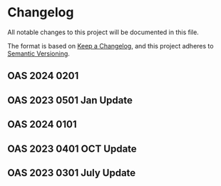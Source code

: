 # Changelog
All notable changes to this project will be documented in this file.

The format is based on [Keep a Changelog](https://keepachangelog.com/en/1.0.0/),
and this project adheres to [Semantic Versioning](https://semver.org/spec/v2.0.0.html).

## OAS 2024 0201

## OAS 2023 0501 Jan Update

## OAS 2024 0101

## OAS 2023 0401 OCT Update

## OAS 2023 0301 July Update
